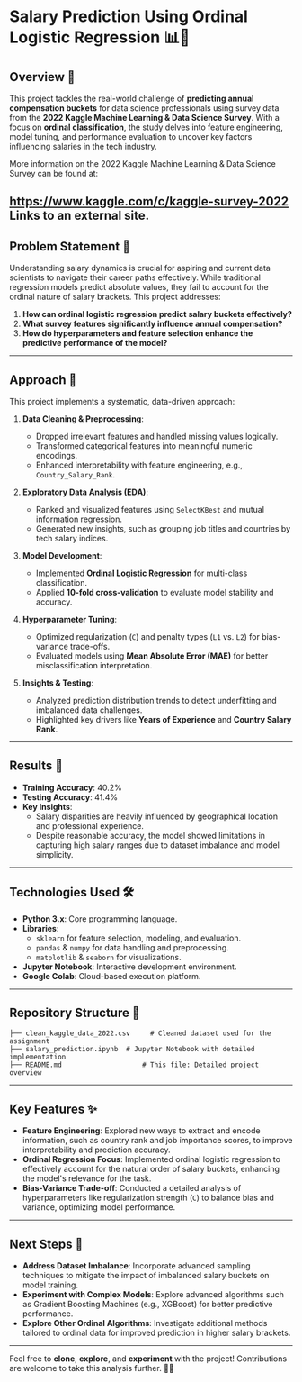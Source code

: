 # Salary Prediction Using Ordinal Logistic Regression 📊💼

## Overview 🌟
This project tackles the real-world challenge of **predicting annual compensation buckets** for data science professionals using survey data from the **2022 Kaggle Machine Learning & Data Science Survey**. With a focus on **ordinal classification**, the study delves into feature engineering, model tuning, and performance evaluation to uncover key factors influencing salaries in the tech industry.

More information on the 2022 Kaggle Machine Learning & Data Science Survey can be found at:

https://www.kaggle.com/c/kaggle-survey-2022 Links to an external site.
---

## Problem Statement 🧩
Understanding salary dynamics is crucial for aspiring and current data scientists to navigate their career paths effectively. While traditional regression models predict absolute values, they fail to account for the ordinal nature of salary brackets. This project addresses:

1. **How can ordinal logistic regression predict salary buckets effectively?**
2. **What survey features significantly influence annual compensation?**
3. **How do hyperparameters and feature selection enhance the predictive performance of the model?**

---

## Approach 🚀
This project implements a systematic, data-driven approach:

1. **Data Cleaning & Preprocessing**:
   - Dropped irrelevant features and handled missing values logically.
   - Transformed categorical features into meaningful numeric encodings.
   - Enhanced interpretability with feature engineering, e.g., `Country_Salary_Rank`.

2. **Exploratory Data Analysis (EDA)**:
   - Ranked and visualized features using `SelectKBest` and mutual information regression.
   - Generated new insights, such as grouping job titles and countries by tech salary indices.

3. **Model Development**:
   - Implemented **Ordinal Logistic Regression** for multi-class classification.
   - Applied **10-fold cross-validation** to evaluate model stability and accuracy.

4. **Hyperparameter Tuning**:
   - Optimized regularization (`C`) and penalty types (`L1` vs. `L2`) for bias-variance trade-offs.
   - Evaluated models using **Mean Absolute Error (MAE)** for better misclassification interpretation.

5. **Insights & Testing**:
   - Analyzed prediction distribution trends to detect underfitting and imbalanced data challenges.
   - Highlighted key drivers like **Years of Experience** and **Country Salary Rank**.

---

## Results 🎯
- **Training Accuracy**: 40.2%
- **Testing Accuracy**: 41.4%
- **Key Insights**:
  - Salary disparities are heavily influenced by geographical location and professional experience.
  - Despite reasonable accuracy, the model showed limitations in capturing high salary ranges due to dataset imbalance and model simplicity.

---

## Technologies Used 🛠️
- **Python 3.x**: Core programming language.
- **Libraries**: 
  - `sklearn` for feature selection, modeling, and evaluation.
  - `pandas` & `numpy` for data handling and preprocessing.
  - `matplotlib` & `seaborn` for visualizations.
- **Jupyter Notebook**: Interactive development environment.
- **Google Colab**: Cloud-based execution platform.

---

## Repository Structure 📂
```plaintext
├── clean_kaggle_data_2022.csv     # Cleaned dataset used for the assignment
├── salary_prediction.ipynb  # Jupyter Notebook with detailed implementation
├── README.md                    # This file: Detailed project overview
```

---

## Key Features ✨

- **Feature Engineering**: Explored new ways to extract and encode information, such as country rank and job importance scores, to improve interpretability and prediction accuracy.
- **Ordinal Regression Focus**: Implemented ordinal logistic regression to effectively account for the natural order of salary buckets, enhancing the model's relevance for the task.
- **Bias-Variance Trade-off**: Conducted a detailed analysis of hyperparameters like regularization strength (`C`) to balance bias and variance, optimizing model performance.

---

## Next Steps 🧭

- **Address Dataset Imbalance**: Incorporate advanced sampling techniques to mitigate the impact of imbalanced salary buckets on model training.
- **Experiment with Complex Models**: Explore advanced algorithms such as Gradient Boosting Machines (e.g., XGBoost) for better predictive performance.
- **Explore Other Ordinal Algorithms**: Investigate additional methods tailored to ordinal data for improved prediction in higher salary brackets.

---

Feel free to **clone**, **explore**, and **experiment** with the project! Contributions are welcome to take this analysis further. 🚀✨



